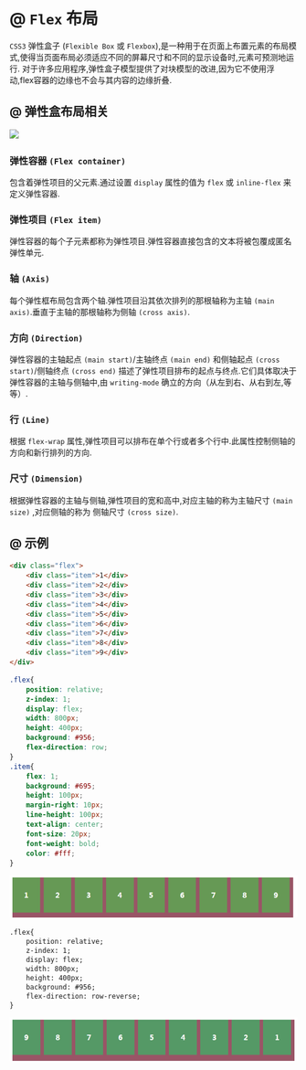 # @ `Flex` 布局

`CSS3` 弹性盒子 (`Flexible Box` 或 `Flexbox`),是一种用于在页面上布置元素的布局模式,使得当页面布局必须适应不同的屏幕尺寸和不同的显示设备时,元素可预测地运行.
对于许多应用程序,弹性盒子模型提供了对块模型的改进,因为它不使用浮动,flex容器的边缘也不会与其内容的边缘折叠.

## @ 弹性盒布局相关

![](https://mdn.mozillademos.org/files/12998/flexbox.png)

### 弹性容器 `(Flex container)`

包含着弹性项目的父元素.通过设置 `display` 属性的值为 `flex` 或 `inline-flex` 来定义弹性容器.

### 弹性项目 `(Flex item)`

弹性容器的每个子元素都称为弹性项目.弹性容器直接包含的文本将被包覆成匿名弹性单元.

### 轴 `(Axis)`

每个弹性框布局包含两个轴.弹性项目沿其依次排列的那根轴称为主轴 `(main axis)`.垂直于主轴的那根轴称为侧轴 `(cross axis)`.

### 方向 `(Direction)`

弹性容器的主轴起点 `(main start)`/主轴终点 `(main end)` 和侧轴起点 `(cross start)`/侧轴终点 `(cross end)` 描述了弹性项目排布的起点与终点.它们具体取决于弹性容器的主轴与侧轴中,由 `writing-mode` 确立的方向（从左到右、从右到左,等等）.

### 行 `(Line)`

根据 `flex-wrap` 属性,弹性项目可以排布在单个行或者多个行中.此属性控制侧轴的方向和新行排列的方向.

### 尺寸 `(Dimension)`

根据弹性容器的主轴与侧轴,弹性项目的宽和高中,对应主轴的称为主轴尺寸 `(main size)` ,对应侧轴的称为 侧轴尺寸 `(cross size)`.

## @ 示例

```html
<div class="flex">
    <div class="item">1</div>
    <div class="item">2</div>
    <div class="item">3</div>
    <div class="item">4</div>
    <div class="item">5</div>
    <div class="item">6</div>
    <div class="item">7</div>
    <div class="item">8</div>
    <div class="item">9</div>
</div>
```

```css
.flex{
    position: relative;
    z-index: 1;
    display: flex;
    width: 800px;
    height: 400px;
    background: #956;
    flex-direction: row;
}
.item{
    flex: 1;
    background: #695;
    height: 100px;
    margin-right: 10px;
    line-height: 100px;
    text-align: center;
    font-size: 20px;
    font-weight: bold;
    color: #fff;
}
```

![flex 示例 001](https://raw.githubusercontent.com/evanhunt/evan_awesome/master/file/images/flex001.png)

```
.flex{
    position: relative;
    z-index: 1;
    display: flex;
    width: 800px;
    height: 400px;
    background: #956;
    flex-direction: row-reverse;
}
```

![flex 示例 002](https://raw.githubusercontent.com/evanhunt/evan_awesome/master/file/images/flex002.png)
